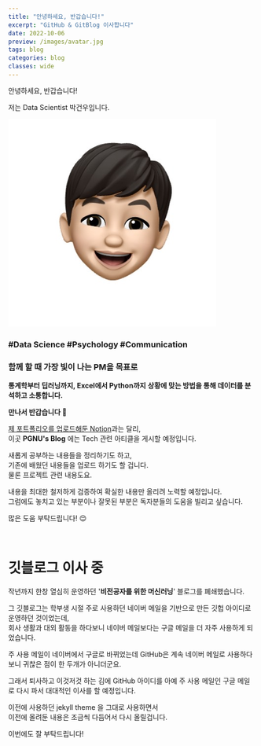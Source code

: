 ```yaml
---
title: "안녕하세요, 반갑습니다!"
excerpt: "GitHub & GitBlog 이사합니다"
date: 2022-10-06
preview: /images/avatar.jpg
tags: blog
categories: blog
classes: wide
---
```




안녕하세요, 반갑습니다!

저는 Data Scientist 박건우입니다.

<img src="/assets/images/avatar.jpg">

### #Data Science #Psychology #Communication

### 함께 할 때 가장 빛이 나는 PM을 목표로

**통계학부터 딥러닝까지, Excel에서 Python까지**
**상황에 맞는 방법을 통해 데이터를 분석하고 소통합니다.**

**만나서 반갑습니다 🥰**

[제 포트폴리오를 업로드해둔 Notion](https://www.notion.so/pgnu/Geonu-Park-55ac00e7718f4b118e72229a2e7944c5)과는 달리,  
이곳 **PGNU's Blog** 에는 Tech 관련 아티클을 게시할 예정입니다.

새롭게 공부하는 내용들을 정리하기도 하고,  
기존에 배웠던 내용들을 업로드 하기도 할 겁니다.  
물론 프로젝트 관련 내용도요.

내용을 최대한 철저하게 검증하여 확실한 내용만 올리려 노력할 예정입니다.  
그럼에도 놓치고 있는 부분이나 잘못된 부분은 독자분들의 도움을 빌리고 싶습니다.

많은 도움 부탁드립니다! 😌   

<br>

# 깃블로그 이사 중

작년까지 한창 열심히 운영하던 '**비전공자를 위한 머신러닝**' 블로그를 폐쇄했습니다.

그 깃블로그는 학부생 시절 주로 사용하던 네이버 메일을 기반으로 만든 깃헙 아이디로 운영하던 것이었는데,  
회사 생활과 대외 활동을 하다보니 네이버 메일보다는 구글 메일을 더 자주 사용하게 되었습니다.

주 사용 메일이 네이버에서 구글로 바뀌었는데 GitHub은 계속 네이버 메일로 사용하다보니 귀찮은 점이 한 두개가 아니더군요.

그래서 퇴사하고 이것저것 하는 김에 GitHub 아이디를 아예 주 사용 메일인 구글 메일로 다시 파서 대대적인 이사를 할 예정입니다.

이전에 사용하던 jekyll theme 을 그대로 사용하면서  
이전에 올려둔 내용은 조금씩 다듬어서 다시 올릴겁니다.

이번에도 잘 부탁드립니다!